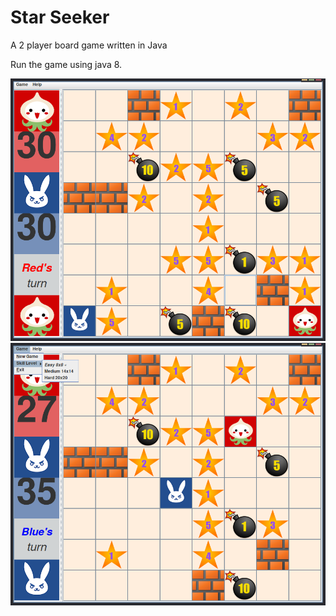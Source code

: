 # Star Seeker
A 2 player board game written in Java

Run the game using java 8.

 ![Alt text](/screenshots/starseeker1.png?raw=true "Game")
 ![Alt text](/screenshots/starseeker2.png?raw=true "Game")


